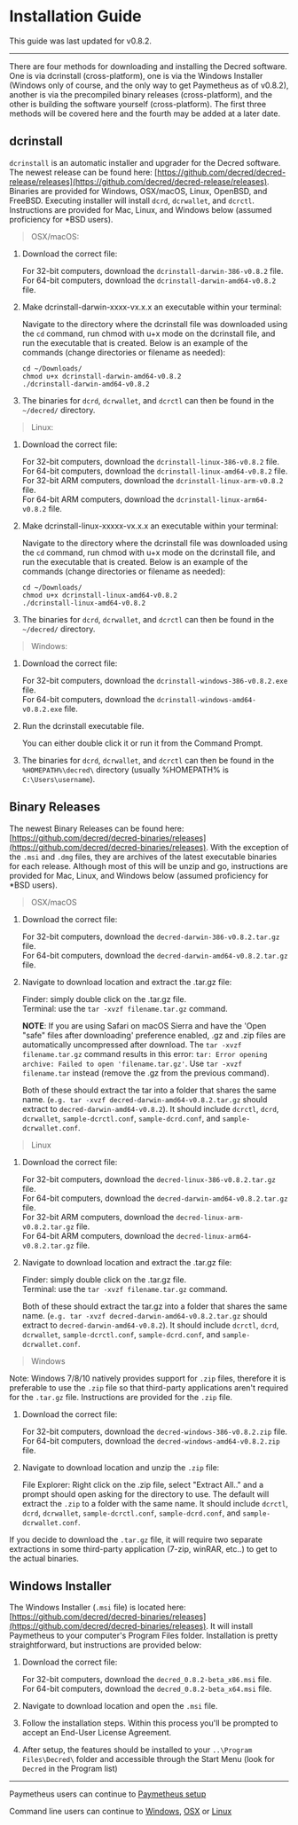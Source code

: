 # Installation Guide

This guide was last updated for v0.8.2.

---

There are four methods for downloading and installing the Decred software. One is via dcrinstall (cross-platform), one is via the Windows Installer (Windows only of course, and the only way to get Paymetheus as of v0.8.2), another is via the precompiled binary releases (cross-platform), and the other is building the software yourself (cross-platform). The first three methods will be covered here and the fourth may be added at a later date.

## **dcrinstall**

`dcrinstall` is an automatic installer and upgrader for the Decred software. The newest release can be found here: [https://github.com/decred/decred-release/releases](https://github.com/decred/decred-release/releases). Binaries are provided for Windows, OSX/macOS, Linux, OpenBSD, and FreeBSD. Executing installer will install `dcrd`, `dcrwallet`, and `dcrctl`. Instructions are provided for Mac, Linux, and Windows below (assumed proficiency for *BSD users).

> OSX/macOS:

1. Download the correct file:

    For 32-bit computers, download the `dcrinstall-darwin-386-v0.8.2` file. <br />
    For 64-bit computers, download the `dcrinstall-darwin-amd64-v0.8.2` file.

2. Make dcrinstall-darwin-xxxx-vx.x.x an executable within your terminal:

    Navigate to the directory where the dcrinstall file was downloaded using the `cd` command, run chmod with u+x mode on the dcrinstall file, and run the executable that is created. Below is an example of the commands (change directories or filename as needed):
    
    `cd ~/Downloads/` <br />
    `chmod u+x dcrinstall-darwin-amd64-v0.8.2` <br />
    `./dcrinstall-darwin-amd64-v0.8.2`
    
3. The binaries for `dcrd`, `dcrwallet`, and `dcrctl` can then be found in the `~/decred/` directory.

> Linux:

1. Download the correct file:

    For 32-bit computers, download the `dcrinstall-linux-386-v0.8.2` file. <br />
    For 64-bit computers, download the `dcrinstall-linux-amd64-v0.8.2` file. <br />
    For 32-bit ARM computers, download the `dcrinstall-linux-arm-v0.8.2` file. <br />
    For 64-bit ARM computers, download the `dcrinstall-linux-arm64-v0.8.2` file.

2. Make dcrinstall-linux-xxxxx-vx.x.x an executable within your terminal:

    Navigate to the directory where the dcrinstall file was downloaded using the `cd` command, run chmod with u+x mode on the dcrinstall file, and run the executable that is created. Below is an example of the commands (change directories or filename as needed):
    
    `cd ~/Downloads/` <br />
    `chmod u+x dcrinstall-linux-amd64-v0.8.2` <br />
    `./dcrinstall-linux-amd64-v0.8.2` 
    
3. The binaries for `dcrd`, `dcrwallet`, and `dcrctl` can then be found in the `~/decred/` directory.

> Windows:

1. Download the correct file:

    For 32-bit computers, download the `dcrinstall-windows-386-v0.8.2.exe` file. <br /> 
    For 64-bit computers, download the `dcrinstall-windows-amd64-v0.8.2.exe` file. <br />

2.  Run the dcrinstall executable file.

    You can either double click it or run it from the Command Prompt. 
    
3. The binaries for `dcrd`, `dcrwallet`, and `dcrctl` can then be found in the `%HOMEPATH%\decred\` directory (usually %HOMEPATH% is `C:\Users\username`).

## **Binary Releases**

The newest Binary Releases can be found here: [https://github.com/decred/decred-binaries/releases](https://github.com/decred/decred-binaries/releases). With the exception of the `.msi` and `.dmg` files, they are archives of the latest executable binaries for each release. Although most of this will be unzip and go, instructions are provided for Mac, Linux, and Windows below (assumed proficiency for *BSD users).

> OSX/macOS

1. Download the correct file:

    For 32-bit computers, download the `decred-darwin-386-v0.8.2.tar.gz` file. <br />
    For 64-bit computers, download the `decred-darwin-amd64-v0.8.2.tar.gz` file.

2. Navigate to download location and extract the .tar.gz file:

    Finder: simply double click on the .tar.gz file. <br />
    Terminal: use the `tar -xvzf filename.tar.gz` command. 

    **NOTE**: If you are using Safari on macOS Sierra and have the 'Open "safe" files after downloading' preference enabled, .gz and .zip files are automatically uncompressed after download. The `tar -xvzf filename.tar.gz` command results in this error: `tar: Error opening archive: Failed to open 'filename.tar.gz'`. Use `tar -xvzf filename.tar` instead (remove the .gz from the previous command).
    
    Both of these should extract the tar into a folder that shares the same name. (`e.g. tar -xvzf decred-darwin-amd64-v0.8.2.tar.gz` should extract to `decred-darwin-amd64-v0.8.2`). It should include `dcrctl`, `dcrd`, `dcrwallet`, `sample-dcrctl.conf`, `sample-dcrd.conf`, and `sample-dcrwallet.conf`.


> Linux

1. Download the correct file:

    For 32-bit computers, download the `decred-linux-386-v0.8.2.tar.gz` file. <br />
    For 64-bit computers, download the `decred-darwin-amd64-v0.8.2.tar.gz` file. <br />
    For 32-bit ARM computers, download the `decred-linux-arm-v0.8.2.tar.gz` file. <br />
    For 64-bit ARM computers, download the `decred-linux-arm64-v0.8.2.tar.gz` file.

2. Navigate to download location and extract the .tar.gz file:

    Finder: simply double click on the .tar.gz file. <br />
    Terminal: use the `tar -xvzf filename.tar.gz` command. 
    
    Both of these should extract the tar.gz into a folder that shares the same name. (`e.g. tar -xvzf decred-darwin-amd64-v0.8.2.tar.gz` should extract to `decred-darwin-amd64-v0.8.2`). It should include `dcrctl`, `dcrd`, `dcrwallet`, `sample-dcrctl.conf`, `sample-dcrd.conf`, and `sample-dcrwallet.conf`.

> Windows

Note: Windows 7/8/10 natively provides support for `.zip` files, therefore it is preferable to use the `.zip` file so that third-party applications aren't required for the `.tar.gz` file. Instructions are provided for the `.zip` file.

1. Download the correct file:

    For 32-bit computers, download the `decred-windows-386-v0.8.2.zip` file. <br />
    For 64-bit computers, download the `decred-windows-amd64-v0.8.2.zip` file.

2. Navigate to download location and unzip the `.zip` file:

    File Explorer: Right click on the .zip file, select "Extract All.." and a prompt should open asking for the directory to use. The default will extract the `.zip` to a folder with the same name. It should include `dcrctl`, `dcrd`, `dcrwallet`, `sample-dcrctl.conf`, `sample-dcrd.conf`, and `sample-dcrwallet.conf`.

If you decide to download the `.tar.gz` file, it will require two separate extractions in some third-party application (7-zip, winRAR, etc..) to get to the actual binaries.

## **Windows Installer** 

The Windows Installer (`.msi` file) is located here: [https://github.com/decred/decred-binaries/releases](https://github.com/decred/decred-binaries/releases). It will install Paymetheus to your computer's Program Files folder. Installation is pretty straightforward, but instructions are provided below:

1. Download the correct file:

    For 32-bit computers, download the `decred_0.8.2-beta_x86.msi` file. <br />
    For 64-bit computers, download the `decred_0.8.2-beta_x64.msi` file.

2. Navigate to download location and open the `.msi` file.

3. Follow the installation steps. Within this process you'll be prompted to accept an End-User License Agreement.

4. After setup, the features should be installed to your `..\Program Files\Decred\` folder and accessible through the Start Menu (look for `Decred` in the Program list)

-----------------------

Paymetheus users can continue to [Paymetheus setup](/getting-started/user-guides/paymetheus.md)

Command line users can continue to [Windows](/getting-started/user-guides/windows.md),
[OSX](/getting-started/user-guides/osx.md) or [Linux](/getting-started/user-guides/linux.md)
